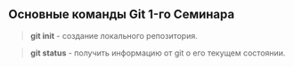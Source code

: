 ## Основные команды Git 1-го Семинара

> **git init** - создание локального репозитория.

> **git status** - получить информацию от git о его текущем состоянии.

